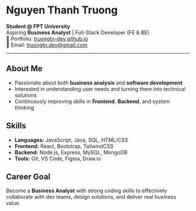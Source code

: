 # Nguyen Thanh Truong

**Student @ FPT University**  
Aspiring **Business Analyst** | Full-Stack Developer (FE & BE)  
📌 Portfolio: [truongtn-dev.github.io](https://truongtn-dev.github.io)  
📧 Email: truongtn.dev@gmail.com  

---

## About Me
- Passionate about both **business analysis** and **software development**
- Interested in understanding user needs and turning them into technical solutions
- Continuously improving skills in **Frontend**, **Backend**, and system thinking

## Skills
- **Languages:** JavaScript, Java, SQL, HTML/CSS  
- **Frontend:** React, Bootstrap, TailwindCSS  
- **Backend:** Node.js, Express, MySQL, MongoDB  
- **Tools:** Git, VS Code, Figma, Draw.io  

## Career Goal
Become a **Business Analyst** with strong coding skills to effectively collaborate with dev teams, design solutions, and deliver real business value.
